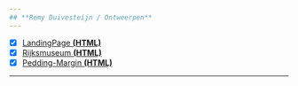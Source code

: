 ```yaml
---
## **Remy Duivesteijn / Ontweerpen**
---
```

- [x] [LandingPage **(HTML)**](http://30528.hosts1.ma-cloud.nl/SiteMa-cloud/F1M2Ontwerp/les1/goedeLandingpage.html)
- [x] [Rijksmuseum **(HTML)**](http://30528.hosts1.ma-cloud.nl/SiteMa-cloud/F1M2Ontwerp/les2/index.html)
- [x] [Pedding-Margin **(HTML)**](http://30528.hosts1.ma-cloud.nl/SiteMa-cloud/F1M2Ontwerp/les3/index.html)
---
